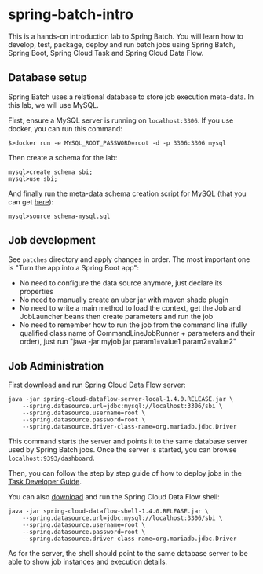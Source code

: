 # spring-batch-intro

This is a hands-on introduction lab to Spring Batch. You will learn how to develop, test, package, deploy and run batch
jobs using Spring Batch, Spring Boot, Spring Cloud Task and Spring Cloud Data Flow.

## Database setup

Spring Batch uses a relational database to store job execution meta-data. In this lab, we will use MySQL.

First, ensure a MySQL server is running on `localhost:3306`. If you use docker, you can run this command:

```
$>docker run -e MYSQL_ROOT_PASSWORD=root -d -p 3306:3306 mysql
```

Then create a schema for the lab:

```
mysql>create schema sbi;
mysql>use sbi;
```

And finally run the meta-data schema creation script for MySQL (that you can get [here](https://github.com/spring-projects/spring-batch/blob/master/spring-batch-core/src/main/resources/org/springframework/batch/core/schema-mysql.sql)):

```
mysql>source schema-mysql.sql
```

## Job development

See `patches` directory and apply changes in order. The most important one is "Turn the app into a Spring Boot app":

* No need to configure the data source anymore, just declare its properties
* No need to manually create an uber jar with maven shade plugin
* No need to write a main method to load the context, get the Job and JobLauncher beans then create parameters and run the job
* No need to remember how to run the job from the command line (fully qualified class name of CommandLineJobRunner + parameters and their order), just run "java -jar myjob.jar param1=value1 param2=value2"

## Job Administration

First [download](https://cloud.spring.io/spring-cloud-dataflow/) and run Spring Cloud Data Flow server:

```
java -jar spring-cloud-dataflow-server-local-1.4.0.RELEASE.jar \
    --spring.datasource.url=jdbc:mysql://localhost:3306/sbi \
    --spring.datasource.username=root \
    --spring.datasource.password=root \
    --spring.datasource.driver-class-name=org.mariadb.jdbc.Driver
```

This command starts the server and points it to the same database server used by Spring Batch jobs. Once the server is started, you can browse `localhost:9393/dashboard`.

Then, you can follow the step by step guide of how to deploy jobs in the [Task Developer Guide](http://docs.spring.io/spring-cloud-dataflow/docs/1.4.0.RELEASE/reference/htmlsingle/#task-dev-guide).

You can also [download](https://cloud.spring.io/spring-cloud-dataflow) and run the Spring Cloud Data Flow shell:

```
java -jar spring-cloud-dataflow-shell-1.4.0.RELEASE.jar \
    --spring.datasource.url=jdbc:mysql://localhost:3306/sbi \
    --spring.datasource.username=root \
    --spring.datasource.password=root \
    --spring.datasource.driver-class-name=org.mariadb.jdbc.Driver
```

As for the server, the shell should point to the same database server to be able to show job instances and execution details.
